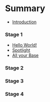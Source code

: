 # Summary

* [Introduction](README.md)

### Stage 1
* [Hello World!](stage1/helloworld.md)
* [Spotlight](stage1/spotlight.md)
* [All your Base](stage1/allyourbase.md)


### Stage 2

### Stage 3

### Stage 4

